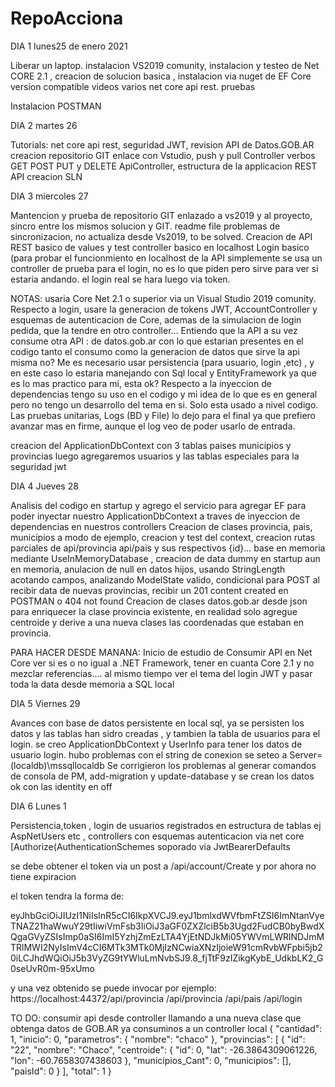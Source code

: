 # RepoAcciona

DIA 1 lunes25 de enero 2021

Liberar un laptop. instalacion VS2019 comunity,  instalacion y testeo de Net CORE 2.1 , creacion de solucion basica , instalacion via nuget de EF Core version compatible
videos varios net core api rest. pruebas

Instalacion POSTMAN

DIA 2  martes 26

Tutorials: net core api rest, seguridad JWT, revision API de Datos.GOB.AR creacion repositorio GIT enlace con Vstudio, push y pull
Controller verbos GET POST PUT y DELETE ApiController, estructura de la applicacion REST API creacion SLN
 
DIA 3 miercoles 27

Mantencion y prueba de repositorio GIT enlazado a vs2019 y al proyecto, sincro entre los
mismos solucion y GIT. readme file problemas de sincronizacion, no actualiza desde Vs2019, to be solved. 
Creacion de API REST basico de values y test controller basico en localhost
Login basico (para probar el funcionmiento en localhost de la API simplemente
se usa un controller de prueba para el login, no es lo que piden pero sirve para
ver si estaria andando. el login real se hara luego via token.

NOTAS: usaria Core Net 2.1 o superior via un Visual Studio 2019 comunity. Respecto a login, usare la generacion  de tokens JWT, AccountController y esquemas de autenticacion de Core, ademas de  la simulacion de login pedida, que la tendre en otro controller...
Entiendo que la API a su vez consume otra API :  de datos.gob.ar con lo que estarian presentes en el codigo tanto el consumo como la generacion de datos que sirve la api misma no?
Me es necesario usar  persistencia (para usuario, login ,etc) , y en este caso lo estaria manejando con Sql local y EntityFramework ya que es lo mas practico para mi, esta ok?
Respecto a la inyeccion de dependencias tengo su uso en el codigo y mi idea de lo que es en general pero no tengo un desarrollo del tema en si. Solo esta usado a nivel codigo.
Las pruebas unitarias, Logs (BD y File) lo dejo para el final ya que prefiero avanzar mas en firme, aunque el log veo de poder usarlo de entrada.

creacion del ApplicationDbContext con 3 tablas paises municipios y provincias luego agregaremos usuarios y las tablas especiales para la seguridad jwt

DIA 4 Jueves 28

Analisis del codigo en startup y agrego el servicio para agregar EF para poder inyectar nuestro ApplicationDbContext a traves de inyeccion de dependencias en nuestros controllers
Creacion de clases provincia, pais, municipios a modo de ejemplo, creacion y test del context, creacion rutas parciales de api/provincia api/pais y sus respectivos {id}... base en memoria mediante UseInMemoryDatabase , creacion de data dummy en startup aun en memoria, anulacion de null en datos hijos, usando StringLength acotando campos, analizando ModelState valido, condicional para POST al recibir data de nuevas provincias, recibir un 201 content created en POSTMAN o 404 not found
Creacion de clases datos.gob.ar desde json para enriquecer la clase provincia existente, en realidad solo agregue centroide y derive a una nueva clases las coordenadas que estaban en provincia.

PARA HACER DESDE MANANA:
Inicio de estudio de Consumir API en Net Core ver si es o no igual a .NET Framework, tener en cuanta Core 2.1 y no mezclar referencias.... al mismo tiempo ver el tema del login JWT y pasar toda la data desde memoria a SQL local


DIA 5 Viernes 29


Avances con base de datos persistente en local sql, ya se persisten los datos y las tablas han sidro creadas , y tambien la tabla de usuarios para el login. se creo ApplicationDbContext y UserInfo para tener los datos de usuario login. hubo problemas con el string de conexion se seteo a Server=(localdb)\\mssqllocaldb
Se corrigieron los problemas al generar comandos de consola de PM, add-migration y update-database y se crean los datos ok con las identity en off


DIA 6 Lunes 1


Persistencia,token , login de usuarios registrados en estructura de tablas ej AspNetUsers etc , controllers con esquemas autenticacion  via net core   [Authorize(AuthenticationSchemes soporado via  JwtBearerDefaults

se debe obtener el token via un post a /api/account/Create y por ahora  no tiene expiracion

el token tendra la forma de:

eyJhbGciOiJIUzI1NiIsInR5cCI6IkpXVCJ9.eyJ1bmlxdWVfbmFtZSI6ImNtanVyeTNAZ21haWwuY29tIiwiVmFsb3IiOiJ3aGF0ZXZlciB5b3Ugd2FudCB0byBwdXQgaGVyZSIsImp0aSI6ImI5YzhjZmEzLTA4YjEtNDJkMi05YWVmLWRlNDJmMTRlMWI2NyIsImV4cCI6MTk3MTk0MjIzNCwiaXNzIjoieW91cmRvbWFpbi5jb20iLCJhdWQiOiJ5b3VyZG9tYWluLmNvbSJ9.8_fjTtF9zIZikgKybE_UdkbLK2_G0seUvR0m-95xUmo


y una vez obtenido se puede invocar por ejemplo: https://localhost:44372/api/provincia
/api/provincia
/api/pais
/api/login

TO DO: consumir api desde controller llamando a una nueva clase que obtenga datos de GOB.AR
ya consuminos a un controller local
{
    "cantidad": 1,
    "inicio": 0,
    "parametros": {
        "nombre": "chaco"
    },
    "provincias": [
        {
            "id": "22",
            "nombre": "Chaco",
            "centroide": {
                "id": 0,
                "lat": -26.3864309061226,
                "lon": -60.7658307438603
            },
            "municipios_Cant": 0,
            "municipios": [],
            "paisId": 0
        }
    ],
    "total": 1
}


